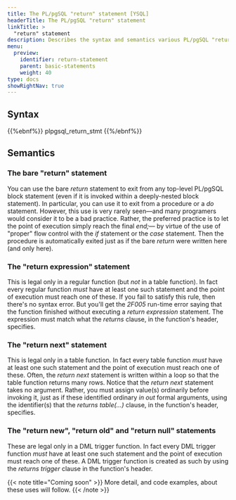 ```yaml
---
title: The PL/pgSQL "return" statement [YSQL]
headerTitle: The PL/pgSQL "return" statement
linkTitle: >
  "return" statement
description: Describes the syntax and semantics various PL/pgSQL "return" statement variants[YSQL].
menu:
  preview:
    identifier: return-statement
    parent: basic-statements
    weight: 40
type: docs
showRightNav: true
---
```


## Syntax

{{%ebnf%}}
  plpgsql_return_stmt
{{%/ebnf%}}

## Semantics

### The bare "return" statement

You can use the bare _return_ statement to exit from any top-level PL/pgSQL block statement (even if it is invoked within a deeply-nested block statement). In particular, you can use it to exit from a procedure or a _do_ statement. However, this use is very rarely seen—and many programers would consider it to be a bad practice. Rather, the preferred practice is to let the point of execution simply reach the final _end;_— by virtue of the use of "proper" flow control with the _if_ statement or the _case_ statement. Then the procedure is automatically exited just as if the bare _return_ were written here (and only here).

### The "return expression" statement

This is legal only in a regular function (but _not_ in a table function). In fact every regular function _must_ have at least one such statement and the point of execution must reach one of these. If you fail to satisfy this rule, then there's no syntax error. But you'll get the _2F005_ run-time error saying that the function finished without executing a _return expression_ statement. The expression must match what the _returns_ clause, in the function's header, specifies.

### The "return next" statement

This is legal only in a table function. In fact every table function _must_ have at least one such statement and the point of execution must reach one of these. Often, the _return next_ statement is written within a loop so that the table function returns many rows. Notice that the _return next_ statement takes no argument. Rather, you must assign value(s) ordinarily before invoking it, just as if these identified ordinary _in out_ formal arguments, using the identifier(s) that the _returns table(...)_ clause, in the function's header, specifies.

### The "return new", "return old" and "return null" statements

These are legal only in a DML trigger function. In fact every DML trigger function _must_ have at least one such statement and the point of execution must reach one of these. A DML trigger function is created as such by using the _returns trigger_ clause in the function's header.

<!--- _to_do_ --->
{{< note title="Coming soon" >}}
More detail, and code examples, about these uses will follow.
{{< /note >}}
